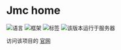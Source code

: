 # Jmc home

![语言](https://img.shields.io/badge/language-javascript-yellow)
![框架](https://img.shields.io/badge/framework-Nuxt.js-brightgreen)
![标签](https://img.shields.io/badge/tag-v1.2.8-ff69b4)
![该版本运行于服务器](https://img.shields.io/badge/onserver-v1.2.7-green)

访问该项目的 [官网](https://www.jerrymc.cn:1200)
